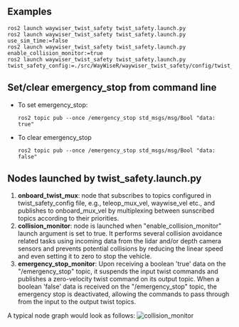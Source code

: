 ## Examples

    ros2 launch waywiser_twist_safety twist_safety.launch.py
    ros2 launch waywiser_twist_safety twist_safety.launch.py use_sim_time:=false
    ros2 launch waywiser_twist_safety twist_safety.launch.py enable_collision_monitor:=true
    ros2 launch waywiser_twist_safety twist_safety.launch.py twist_safety_config:=./src/WayWiseR/waywiser_twist_safety/config/twist_safety.yaml

## Set/clear emergency_stop from command line

- To set emergency_stop:

  ```
  ros2 topic pub --once /emergency_stop std_msgs/msg/Bool "data: true"
  ```

- To clear emergency_stop

  ```
  ros2 topic pub --once /emergency_stop std_msgs/msg/Bool "data: false"
  ```

## Nodes launched by twist_safety.launch.py

1. **onboard_twist_mux**: node that subscribes to topics configured in twist_safety_config file, e.g., teleop_mux_vel, waywise_vel etc., and publishes to onboard_mux_vel by multiplexing between sunscribed topics according to their priorities.
2. **collision_monitor**: node is launched when "enable_collision_monitor" launch argument is set to true. It performs several collision avoidance related tasks using incoming data from the lidar and/or depth camera sensors and prevents potential collisions by reducing the linear speed and even setting it to zero to stop the vehicle.
3. **emergency_stop_monitor**: Upon receiving a boolean 'true' data on the "/emergency_stop" topic, it suspends the input twist commands and publishes a zero-velocity twist command on its output topic. When a boolean 'false' data is received on the "/emergency_stop" topic, the emergency stop is deactivated, allowing the commands to pass through from the input to the output twist topics.

A typical node graph would look as follows:
![collision_monitor](https://github.com/RISE-Dependable-Transport-Systems/WayWiseR/assets/58977950/620268c8-0dbb-4b35-8ac6-01fc6797b0b3)

